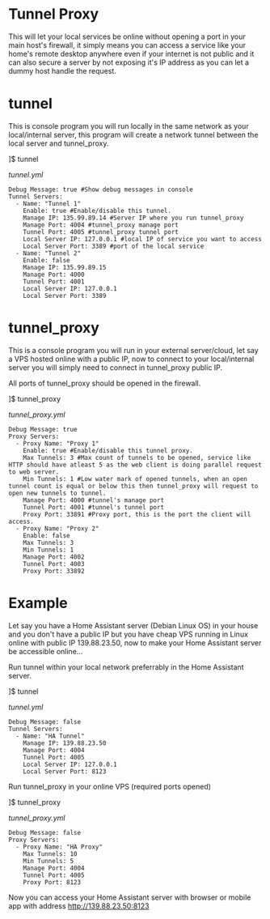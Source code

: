 # Tunnel Proxy
This will let your local services be online without opening a port in your main host's firewall, it simply means you can access a service like your home's remote desktop anywhere even if your internet is not public and it can also secure a server by not exposing it's IP address as you can let a dummy host handle the request.

# tunnel
This is console program you will run locally in the same network as your local/internal server, this program will create a network tunnel between the local server and tunnel_proxy.

]$ tunnel

*tunnel.yml*

    Debug Message: true #Show debug messages in console
    Tunnel Servers:
      - Name: "Tunnel 1"
        Enable: true #Enable/disable this tunnel.
        Manage IP: 135.99.89.14 #Server IP where you run tunnel_proxy
        Manage Port: 4004 #tunnel_proxy manage port
        Tunnel Port: 4005 #tunnel_proxy tunnel port
        Local Server IP: 127.0.0.1 #local IP of service you want to access
        Local Server Port: 3389 #port of the local service
      - Name: "Tunnel 2"
        Enable: false
        Manage IP: 135.99.89.15
        Manage Port: 4000
        Tunnel Port: 4001
        Local Server IP: 127.0.0.1
        Local Server Port: 3389



# tunnel_proxy
This is a console program you will run in your external server/cloud, let say a VPS hosted online with a public IP, now to connect to your local/internal server you will simply need to connect in tunnel_proxy public IP.

All ports of tunnel_proxy should be opened in the firewall.

]$ tunnel_proxy

*tunnel_proxy.yml*

    Debug Message: true
    Proxy Servers:
      - Proxy Name: "Proxy 1" 
        Enable: true #Enable/disable this tunnel proxy.
        Max Tunnels: 3 #Max count of tunnels to be opened, service like HTTP should have atleast 5 as the web client is doing parallel request to web server.
        Min Tunnels: 1 #Low water mark of opened tunnels, when an open tunnel count is equal or below this then tunnel_proxy will request to open new tunnels to tunnel.
        Manage Port: 4000 #tunnel's manage port
        Tunnel Port: 4001 #tunnel's tunnel port
        Proxy Port: 33891 #Proxy port, this is the port the client will access.
      - Proxy Name: "Proxy 2"
        Enable: false
        Max Tunnels: 3
        Min Tunnels: 1
        Manage Port: 4002
        Tunnel Port: 4003
        Proxy Port: 33892

# Example

Let say you have a Home Assistant server (Debian Linux OS) in your house and you don't have a public IP but you have cheap VPS running in Linux online with public IP 139.88.23.50, now to make your Home Assistant server be accessible online...

Run tunnel within your local network preferrably  in the Home Assistant server.

]$ tunnel

*tunnel.yml*

    Debug Message: false
    Tunnel Servers:
      - Name: "HA Tunnel"
        Manage IP: 139.88.23.50
        Manage Port: 4004
        Tunnel Port: 4005
        Local Server IP: 127.0.0.1
        Local Server Port: 8123


Run tunnel_proxy in your online VPS (required ports opened)

]$ tunnel_proxy

*tunnel_proxy.yml*

    Debug Message: false
    Proxy Servers:
      - Proxy Name: "HA Proxy"
        Max Tunnels: 10
        Min Tunnels: 5
        Manage Port: 4004
        Tunnel Port: 4005
        Proxy Port: 8123


Now you can access your Home Assistant server with browser or mobile app with address http://139.88.23.50:8123

